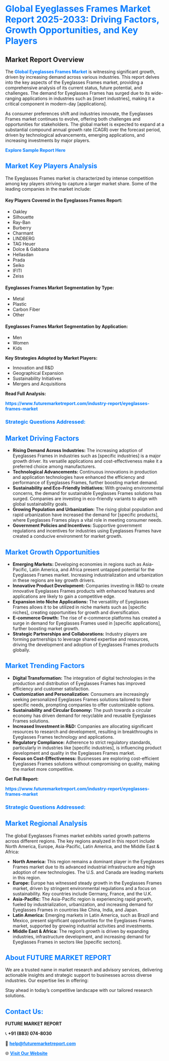 <h1 style="color: #007BFF;">Global Eyeglasses Frames Market Report 2025-2033: Driving Factors, Growth Opportunities, and Key Players</h1>

<section id="overview">
<h2>Market Report Overview</h2>
<p>The <a href="https://www.futuremarketreport.com/industry-report/eyeglasses-frames-market" style="color: #007BFF; text-decoration: none;"><strong>Global Eyeglasses Frames Market</strong></a> is witnessing significant growth, driven by increasing demand across various industries. This report delves into the key aspects of the Eyeglasses Frames market, providing a comprehensive analysis of its current status, future potential, and challenges. The demand for Eyeglasses Frames has surged due to its wide-ranging applications in industries such as [insert industries], making it a critical component in modern-day [applications].</p>
<p>As consumer preferences shift and industries innovate, the Eyeglasses Frames market continues to evolve, offering both challenges and opportunities for stakeholders. The global market is expected to expand at a substantial compound annual growth rate (CAGR) over the forecast period, driven by technological advancements, emerging applications, and increasing investments by major players.</p>
</section>

<section id="overview">
<p><a href="https://www.futuremarketreport.com/request-sample/reportId=44029" style="color: #007BFF; text-decoration: none;"><strong>Explore Sample Report Here</strong></a></p>
</section>

<section id="key-players">
<h2 style="color: #007BFF;">Market Key Players Analysis</h2>
<p>The Eyeglasses Frames market is characterized by intense competition among key players striving to capture a larger market share. Some of the leading companies in the market include:</p>
<h4>Key Players Covered in the Eyeglasses Frames Report:</h4>
<ul><li>Oakley</li><li>Silhouette</li><li>Ray-Ban</li><li>Burberry</li><li>Charmant</li><li>LINDBERG</li><li>TAG Heuer</li><li>Dolce &amp; Gabbana</li><li>Hellasdan</li><li>Prada</li><li>Seiko</li><li>IFITI</li><li>Zeiss</li></ul>
<h4>Eyeglasses Frames Market Segmentation by Type:</h4>
<ul><li>Metal</li><li>Plastic</li><li>Carbon Fiber</li><li>Other</li></ul>

<h4>Eyeglasses Frames Market Segmentation by Application:</h4>
<ul><li>Men</li><li>Women</li><li>Kids</li></ul>
<p><strong>Key Strategies Adopted by Market Players:</strong></p>
<ul>
<li>Innovation and R&D</li>
<li>Geographical Expansion</li>
<li>Sustainability Initiatives</li>
<li>Mergers and Acquisitions</li>
</ul>
</section>

<section>
<p><strong>Read Full Analysis: </strong></p><a href="https://www.futuremarketreport.com/industry-report/eyeglasses-frames-market" style="color: #007BFF; text-decoration: none;"><strong>https://www.futuremarketreport.com/industry-report/eyeglasses-frames-market</strong></a>
<h3 style="color: #007BFF;">Strategic Questions Addressed:</h3>
</section>

<section id="driving-factors">
<h2 style="color: #007BFF;">Market Driving Factors</h2>
<ul>
<li><strong>Rising Demand Across Industries:</strong> The increasing adoption of Eyeglasses Frames in industries such as [specific industries] is a major growth driver. Its versatile applications and cost-effectiveness make it a preferred choice among manufacturers.</li>
<li><strong>Technological Advancements:</strong> Continuous innovations in production and application technologies have enhanced the efficiency and performance of Eyeglasses Frames, further boosting market demand.</li>
<li><strong>Sustainability and Eco-Friendly Initiatives:</strong> With growing environmental concerns, the demand for sustainable Eyeglasses Frames solutions has surged. Companies are investing in eco-friendly variants to align with global sustainability goals.</li>
<li><strong>Growing Population and Urbanization:</strong> The rising global population and rapid urbanization have increased the demand for [specific products], where Eyeglasses Frames plays a vital role in meeting consumer needs.</li>
<li><strong>Government Policies and Incentives:</strong> Supportive government regulations and incentives for industries using Eyeglasses Frames have created a conducive environment for market growth.</li>
</ul>
</section>

<section id="growth-opportunities">
<h2 style="color: #007BFF;">Market Growth Opportunities</h2>
<ul>
<li><strong>Emerging Markets:</strong> Developing economies in regions such as Asia-Pacific, Latin America, and Africa present untapped potential for the Eyeglasses Frames market. Increasing industrialization and urbanization in these regions are key growth drivers.</li>
<li><strong>Innovative Product Development:</strong> Companies investing in R&D to create innovative Eyeglasses Frames products with enhanced features and applications are likely to gain a competitive edge.</li>
<li><strong>Expansion into Niche Applications:</strong> The versatility of Eyeglasses Frames allows it to be utilized in niche markets such as [specific niches], creating opportunities for growth and diversification.</li>
<li><strong>E-commerce Growth:</strong> The rise of e-commerce platforms has created a surge in demand for Eyeglasses Frames used in [specific applications], further boosting market growth.</li>
<li><strong>Strategic Partnerships and Collaborations:</strong> Industry players are forming partnerships to leverage shared expertise and resources, driving the development and adoption of Eyeglasses Frames products globally.</li>
</ul>
</section>

<section id="trending-factors">
<h2 style="color: #007BFF;">Market Trending Factors</h2>
<ul>
<li><strong>Digital Transformation:</strong> The integration of digital technologies in the production and distribution of Eyeglasses Frames has improved efficiency and customer satisfaction.</li>
<li><strong>Customization and Personalization:</strong> Consumers are increasingly seeking personalized Eyeglasses Frames solutions tailored to their specific needs, prompting companies to offer customizable options.</li>
<li><strong>Sustainability and Circular Economy:</strong> The push towards a circular economy has driven demand for recyclable and reusable Eyeglasses Frames solutions.</li>
<li><strong>Increased Investment in R&D:</strong> Companies are allocating significant resources to research and development, resulting in breakthroughs in Eyeglasses Frames technology and applications.</li>
<li><strong>Regulatory Compliance:</strong> Adherence to strict regulatory standards, particularly in industries like [specific industries], is influencing product development and quality in the Eyeglasses Frames market.</li>
<li><strong>Focus on Cost-Effectiveness:</strong> Businesses are exploring cost-efficient Eyeglasses Frames solutions without compromising on quality, making the market more competitive.</li>
</ul>
</section>

<section>
<p><strong>Get Full Report: </strong></p><a href="https://www.futuremarketreport.com/industry-report/eyeglasses-frames-market" style="color: #007BFF; text-decoration: none;"><strong>https://www.futuremarketreport.com/industry-report/eyeglasses-frames-market</strong></a>
<h3 style="color: #007BFF;">Strategic Questions Addressed:</h3>
</section>


<section id="regional-analysis">
<h2 style="color: #007BFF;">Market Regional Analysis</h2>
<p>The global Eyeglasses Frames market exhibits varied growth patterns across different regions. The key regions analyzed in this report include North America, Europe, Asia-Pacific, Latin America, and the Middle East & Africa:</p>
<ul>
<li><strong>North America:</strong> This region remains a dominant player in the Eyeglasses Frames market due to its advanced industrial infrastructure and high adoption of new technologies. The U.S. and Canada are leading markets in this region.</li>
<li><strong>Europe:</strong> Europe has witnessed steady growth in the Eyeglasses Frames market, driven by stringent environmental regulations and a focus on sustainability. Key countries include Germany, France, and the U.K.</li>
<li><strong>Asia-Pacific:</strong> The Asia-Pacific region is experiencing rapid growth, fueled by industrialization, urbanization, and increasing demand for Eyeglasses Frames in countries like China, India, and Japan.</li>
<li><strong>Latin America:</strong> Emerging markets in Latin America, such as Brazil and Mexico, present significant opportunities for the Eyeglasses Frames market, supported by growing industrial activities and investments.</li>
<li><strong>Middle East & Africa:</strong> The region’s growth is driven by expanding industries, infrastructure development, and increasing demand for Eyeglasses Frames in sectors like [specific sectors].</li>
</ul>
</section>

<footer>
<h2 style="color: #007BFF;">About FUTURE MARKET REPORT</h2>
<p>We are a trusted name in market research and advisory services, delivering actionable insights and strategic support to businesses across diverse industries. Our expertise lies in offering:</p>

<p>Stay ahead in today’s competitive landscape with our tailored research solutions.</p>

<h2 style="color: #007BFF;">Contact Us:</h2>
<p><strong>FUTURE MARKET REPORT</strong></p>
<p>📞 <strong>+91 (883) 074-8030</strong></p>
<p>📧 <strong><a href="mailto:help@futuremarketreport.com" style="color: #007BFF;">help@futuremarketreport.com</a></strong></p>
<p>🌐 <strong><a href="https://www.futuremarketreport.com/" style="color: #007BFF;">Visit Our Website</a></strong></p>
</footer>